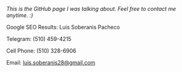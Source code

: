_This is the GitHub page I was talking about. Feel free to contact me anytime. :)_

Google SEO Results: Luis Soberanis Pacheco

Telegram: (510) 459-4215

Cell Phone: (510) 328-6906

Email: luis.soberanis28@gmail.com
